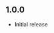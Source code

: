 ## 1.0.0

- Initial release

<!-- https://developers.home-assistant.io/docs/add-ons/presentation#keeping-a-changelog -->
